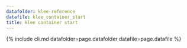 ```yaml
---
datafolder: klee-reference
datafile: klee_container_start
title: klee container start
---
```

{% include cli.md datafolder=page.datafolder datafile=page.datafile %}
